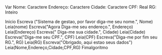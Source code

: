 Var
Nome: Caractere
Endereço: Caractere
Cidade: Caractere
CPF: Real
RG: Inteiro

Inicio
Escreva ("Sistema de gestao, por favor diga-me seu nome.", Nome)
Leia(nome)
Escreva("Agora Diga-me seu endereço.", Endereço)
Leia(Endereço)
Escreva(" Diga-me sua cidade.", Cidade)
Leia(Cidade)
Escreva("Diga-me seu CPF.", CPF)
Leia(CPF)
Escreva("Diga-me por fim seu RG.", RG)
Leia(RG)
Escreva("Obrigado, aqui estao seus dados")
Leia(Nome,Endereço,Cidade,CPF,RG)
Fimalgoritmo
